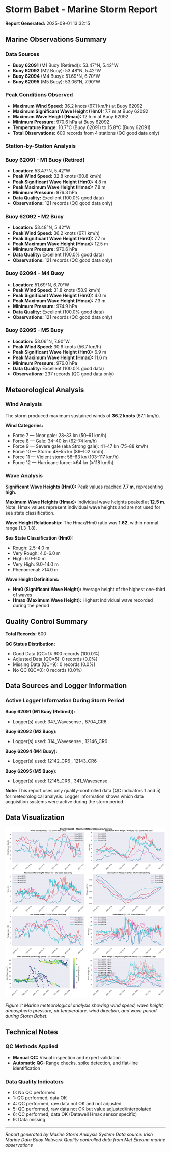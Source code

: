 # Storm Babet - Marine Storm Report

**Report Generated:** 2025-09-01 13:32:15

## Marine Observations Summary

### Data Sources
- **Buoy 62091** (M1 Buoy (Retired)): 53.47°N, 5.42°W
- **Buoy 62092** (M2 Buoy): 53.48°N, 5.42°W
- **Buoy 62094** (M4 Buoy): 51.69°N, 6.70°W
- **Buoy 62095** (M5 Buoy): 53.06°N, 7.90°W

### Peak Conditions Observed

- **Maximum Wind Speed:** 36.2 knots (67.1 km/h) at Buoy 62092
- **Maximum Significant Wave Height (Hm0):** 7.7 m at Buoy 62092
- **Maximum Wave Height (Hmax):** 12.5 m at Buoy 62092
- **Minimum Pressure:** 970.6 hPa at Buoy 62092
- **Temperature Range:** 10.7°C (Buoy 62091) to 15.8°C (Buoy 62091)
- **Total Observations:** 600 records from 4 stations (QC good data only)


### Station-by-Station Analysis

### Buoy 62091 - M1 Buoy (Retired)
- **Location:** 53.47°N, 5.42°W
- **Peak Wind Speed:** 32.8 knots (60.8 km/h)
- **Peak Significant Wave Height (Hm0):** 4.8 m  
- **Peak Maximum Wave Height (Hmax):** 7.8 m
- **Minimum Pressure:** 976.3 hPa
- **Data Quality:** Excellent (100.0% good data)
- **Observations:** 121 records (QC good data only)


### Buoy 62092 - M2 Buoy
- **Location:** 53.48°N, 5.42°W
- **Peak Wind Speed:** 36.2 knots (67.1 km/h)
- **Peak Significant Wave Height (Hm0):** 7.7 m  
- **Peak Maximum Wave Height (Hmax):** 12.5 m
- **Minimum Pressure:** 970.6 hPa
- **Data Quality:** Excellent (100.0% good data)
- **Observations:** 121 records (QC good data only)


### Buoy 62094 - M4 Buoy
- **Location:** 51.69°N, 6.70°W
- **Peak Wind Speed:** 31.8 knots (58.9 km/h)
- **Peak Significant Wave Height (Hm0):** 4.0 m  
- **Peak Maximum Wave Height (Hmax):** 7.3 m
- **Minimum Pressure:** 974.9 hPa
- **Data Quality:** Excellent (100.0% good data)
- **Observations:** 121 records (QC good data only)


### Buoy 62095 - M5 Buoy
- **Location:** 53.06°N, 7.90°W
- **Peak Wind Speed:** 30.6 knots (56.7 km/h)
- **Peak Significant Wave Height (Hm0):** 6.9 m  
- **Peak Maximum Wave Height (Hmax):** 11.6 m
- **Minimum Pressure:** 976.0 hPa
- **Data Quality:** Excellent (100.0% good data)
- **Observations:** 237 records (QC good data only)


## Meteorological Analysis

### Wind Analysis

The storm produced maximum sustained winds of **36.2 knots** (67.1 km/h).

**Wind Categories:**
- Force 7 — Near gale: 28–33 kn (50–61 km/h)
- Force 8 — Gale: 34–40 kn (62–74 km/h)
- Force 9 — Severe gale (aka Strong gale): 41–47 kn (75–88 km/h)
- Force 10 — Storm: 48–55 kn (89–102 km/h)
- Force 11 — Violent storm: 56–63 kn (103–117 km/h)
- Force 12 — Hurricane force: ≥64 kn (≥118 km/h)


### Wave Analysis  

**Significant Wave Heights (Hm0):** Peak values reached **7.7 m**, representing **high**.

**Maximum Wave Heights (Hmax):** Individual wave heights peaked at **12.5 m**. Note: Hmax values represent individual wave heights and are not used for sea state classification.

**Wave Height Relationship:** The Hmax/Hm0 ratio was **1.62**, within normal range (1.3-1.8).

**Sea State Classification (Hm0):**
- Rough: 2.5-4.0 m
- Very Rough: 4.0-6.0 m
- High: 6.0-9.0 m
- Very High: 9.0-14.0 m
- Phenomenal: >14.0 m

**Wave Height Definitions:**
- **Hm0 (Significant Wave Height):** Average height of the highest one-third of waves
- **Hmax (Maximum Wave Height):** Highest individual wave recorded during the period


## Quality Control Summary

**Total Records:** 600

**QC Status Distribution:**
- Good Data (QC=1): 600 records (100.0%)
- Adjusted Data (QC=5): 0 records (0.0%)
- Missing Data (QC=9): 0 records (0.0%)
- No QC (QC=0): 0 records (0.0%)



## Data Sources and Logger Information

### Active Logger Information During Storm Period

**Buoy 62091 (M1 Buoy (Retired)):**
- Logger(s) used: 347_Wavesense  , 8704_CR6       

**Buoy 62092 (M2 Buoy):**
- Logger(s) used: 314_Wavesense  , 12146_CR6      

**Buoy 62094 (M4 Buoy):**
- Logger(s) used: 12142_CR6      , 12143_CR6      

**Buoy 62095 (M5 Buoy):**
- Logger(s) used: 12145_CR6      , 341_Wavesense  

**Note:** This report uses only quality-controlled data (QC indicators 1 and 5) for meteorological analysis. Logger information shows which data acquisition systems were active during the storm period.

## Data Visualization

![Storm Overview](Storm_Babet_overview.png)

*Figure 1: Marine meteorological analysis showing wind speed, wave height, atmospheric pressure, air temperature, wind direction, and wave period during Storm Babet.*

## Technical Notes

### QC Methods Applied
- **Manual QC:** Visual inspection and expert validation
- **Automatic QC:** Range checks, spike detection, and flat-line identification

### Data Quality Indicators
- 0: No QC performed
- 1: QC performed, data OK
- 4: QC performed, raw data not OK and not adjusted
- 5: QC performed, raw data not OK but value adjusted/interpolated
- 6: QC performed, data OK (Datawell Hmax sensor specific)
- 9: Data missing

---

*Report generated by Marine Storm Analysis System*
*Data source: Irish Marine Data Buoy Network*
*Quality controlled data from Met Éireann marine observations*
